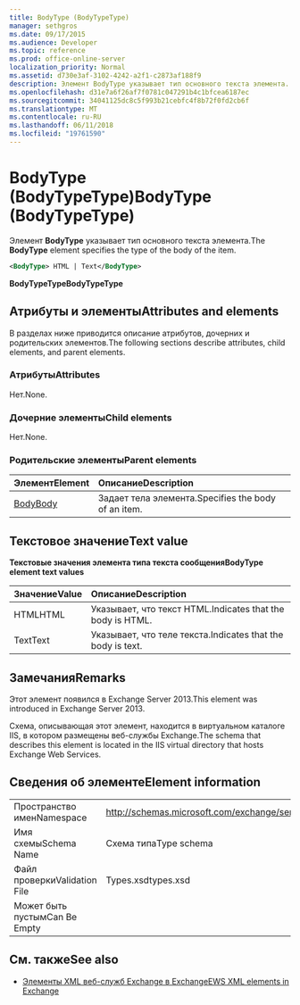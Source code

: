 ```yaml
---
title: BodyType (BodyTypeType)
manager: sethgros
ms.date: 09/17/2015
ms.audience: Developer
ms.topic: reference
ms.prod: office-online-server
localization_priority: Normal
ms.assetid: d730e3af-3102-4242-a2f1-c2873af188f9
description: Элемент BodyType указывает тип основного текста элемента.
ms.openlocfilehash: d31e7a6f26af7f0781c047291b4c1bfcea6187ec
ms.sourcegitcommit: 34041125dc8c5f993b21cebfc4f8b72f0fd2cb6f
ms.translationtype: MT
ms.contentlocale: ru-RU
ms.lasthandoff: 06/11/2018
ms.locfileid: "19761590"
---
```

# <a name="bodytype-bodytypetype"></a><span data-ttu-id="9138f-103">BodyType (BodyTypeType)</span><span class="sxs-lookup"><span data-stu-id="9138f-103">BodyType (BodyTypeType)</span></span>

<span data-ttu-id="9138f-104">Элемент **BodyType** указывает тип основного текста элемента.</span><span class="sxs-lookup"><span data-stu-id="9138f-104">The **BodyType** element specifies the type of the body of the item.</span></span> 
  
```XML
<BodyType> HTML | Text</BodyType>
```

 <span data-ttu-id="9138f-105">**BodyTypeType**</span><span class="sxs-lookup"><span data-stu-id="9138f-105">**BodyTypeType**</span></span>
## <a name="attributes-and-elements"></a><span data-ttu-id="9138f-106">Атрибуты и элементы</span><span class="sxs-lookup"><span data-stu-id="9138f-106">Attributes and elements</span></span>

<span data-ttu-id="9138f-107">В разделах ниже приводится описание атрибутов, дочерних и родительских элементов.</span><span class="sxs-lookup"><span data-stu-id="9138f-107">The following sections describe attributes, child elements, and parent elements.</span></span>
  
### <a name="attributes"></a><span data-ttu-id="9138f-108">Атрибуты</span><span class="sxs-lookup"><span data-stu-id="9138f-108">Attributes</span></span>

<span data-ttu-id="9138f-109">Нет.</span><span class="sxs-lookup"><span data-stu-id="9138f-109">None.</span></span>
  
### <a name="child-elements"></a><span data-ttu-id="9138f-110">Дочерние элементы</span><span class="sxs-lookup"><span data-stu-id="9138f-110">Child elements</span></span>

<span data-ttu-id="9138f-111">Нет.</span><span class="sxs-lookup"><span data-stu-id="9138f-111">None.</span></span>
  
### <a name="parent-elements"></a><span data-ttu-id="9138f-112">Родительские элементы</span><span class="sxs-lookup"><span data-stu-id="9138f-112">Parent elements</span></span>

|<span data-ttu-id="9138f-113">**Элемент**</span><span class="sxs-lookup"><span data-stu-id="9138f-113">**Element**</span></span>|<span data-ttu-id="9138f-114">**Описание**</span><span class="sxs-lookup"><span data-stu-id="9138f-114">**Description**</span></span>|
|:-----|:-----|
|[<span data-ttu-id="9138f-115">Body</span><span class="sxs-lookup"><span data-stu-id="9138f-115">Body</span></span>](body.md) <br/> |<span data-ttu-id="9138f-116">Задает тела элемента.</span><span class="sxs-lookup"><span data-stu-id="9138f-116">Specifies the body of an item.</span></span>  <br/> |
   
## <a name="text-value"></a><span data-ttu-id="9138f-117">Текстовое значение</span><span class="sxs-lookup"><span data-stu-id="9138f-117">Text value</span></span>

<span data-ttu-id="9138f-118">**Текстовые значения элемента типа текста сообщения**</span><span class="sxs-lookup"><span data-stu-id="9138f-118">**BodyType element text values**</span></span>

|<span data-ttu-id="9138f-119">**Значение**</span><span class="sxs-lookup"><span data-stu-id="9138f-119">**Value**</span></span>|<span data-ttu-id="9138f-120">**Описание**</span><span class="sxs-lookup"><span data-stu-id="9138f-120">**Description**</span></span>|
|:-----|:-----|
|<span data-ttu-id="9138f-121">HTML</span><span class="sxs-lookup"><span data-stu-id="9138f-121">HTML</span></span>  <br/> |<span data-ttu-id="9138f-122">Указывает, что текст HTML.</span><span class="sxs-lookup"><span data-stu-id="9138f-122">Indicates that the body is HTML.</span></span>  <br/> |
|<span data-ttu-id="9138f-123">Text</span><span class="sxs-lookup"><span data-stu-id="9138f-123">Text</span></span>  <br/> |<span data-ttu-id="9138f-124">Указывает, что теле текста.</span><span class="sxs-lookup"><span data-stu-id="9138f-124">Indicates that the body is text.</span></span>  <br/> |
   
## <a name="remarks"></a><span data-ttu-id="9138f-125">Замечания</span><span class="sxs-lookup"><span data-stu-id="9138f-125">Remarks</span></span>

<span data-ttu-id="9138f-126">Этот элемент появился в Exchange Server 2013.</span><span class="sxs-lookup"><span data-stu-id="9138f-126">This element was introduced in Exchange Server 2013.</span></span>
  
<span data-ttu-id="9138f-127">Схема, описывающая этот элемент, находится в виртуальном каталоге IIS, в котором размещены веб-службы Exchange.</span><span class="sxs-lookup"><span data-stu-id="9138f-127">The schema that describes this element is located in the IIS virtual directory that hosts Exchange Web Services.</span></span>
  
## <a name="element-information"></a><span data-ttu-id="9138f-128">Сведения об элементе</span><span class="sxs-lookup"><span data-stu-id="9138f-128">Element information</span></span>

|||
|:-----|:-----|
|<span data-ttu-id="9138f-129">Пространство имен</span><span class="sxs-lookup"><span data-stu-id="9138f-129">Namespace</span></span>  <br/> |http://schemas.microsoft.com/exchange/services/2006/types  <br/> |
|<span data-ttu-id="9138f-130">Имя схемы</span><span class="sxs-lookup"><span data-stu-id="9138f-130">Schema Name</span></span>  <br/> |<span data-ttu-id="9138f-131">Схема типа</span><span class="sxs-lookup"><span data-stu-id="9138f-131">Type schema</span></span>  <br/> |
|<span data-ttu-id="9138f-132">Файл проверки</span><span class="sxs-lookup"><span data-stu-id="9138f-132">Validation File</span></span>  <br/> |<span data-ttu-id="9138f-133">Types.xsd</span><span class="sxs-lookup"><span data-stu-id="9138f-133">types.xsd</span></span>  <br/> |
|<span data-ttu-id="9138f-134">Может быть пустым</span><span class="sxs-lookup"><span data-stu-id="9138f-134">Can Be Empty</span></span>  <br/> ||
   
## <a name="see-also"></a><span data-ttu-id="9138f-135">См. также</span><span class="sxs-lookup"><span data-stu-id="9138f-135">See also</span></span>



- [<span data-ttu-id="9138f-136">Элементы XML веб-служб Exchange в Exchange</span><span class="sxs-lookup"><span data-stu-id="9138f-136">EWS XML elements in Exchange</span></span>](ews-xml-elements-in-exchange.md)

